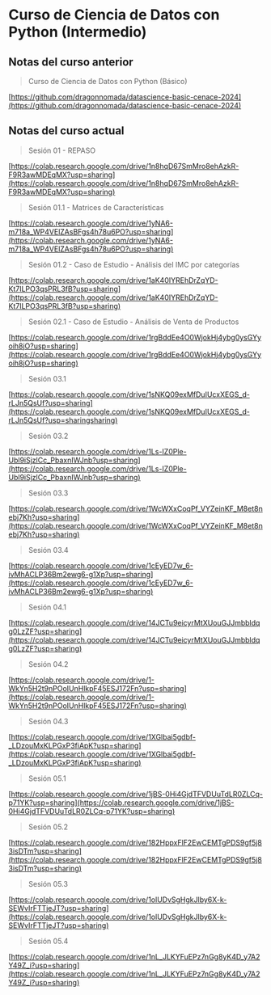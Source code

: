 # Curso de Ciencia de Datos con Python (Intermedio)

## Notas del curso anterior

> Curso de Ciencia de Datos con Python (Básico)

[https://github.com/dragonnomada/datascience-basic-cenace-2024](https://github.com/dragonnomada/datascience-basic-cenace-2024)

## Notas del curso actual

> Sesión 01 - REPASO

[https://colab.research.google.com/drive/1n8hqD67SmMro8ehAzkR-F9R3awMDEqMX?usp=sharing](https://colab.research.google.com/drive/1n8hqD67SmMro8ehAzkR-F9R3awMDEqMX?usp=sharing)

> Sesión 01.1 - Matrices de Características

[https://colab.research.google.com/drive/1yNA6-m718a_WP4VElZAsBFgs4h78u6PO?usp=sharing](https://colab.research.google.com/drive/1yNA6-m718a_WP4VElZAsBFgs4h78u6PO?usp=sharing)

> Sesión 01.2 - Caso de Estudio - Análisis del IMC por categorías

[https://colab.research.google.com/drive/1aK40IYREhDrZqYD-Kt7ILPO3qsPRL3fB?usp=sharing](https://colab.research.google.com/drive/1aK40IYREhDrZqYD-Kt7ILPO3qsPRL3fB?usp=sharing)

> Sesión 02.1 - Caso de Estudio - Análisis de Venta de Productos

[https://colab.research.google.com/drive/1rgBddEe4O0WjokHj4ybg0ysGYyoih8jO?usp=sharing](https://colab.research.google.com/drive/1rgBddEe4O0WjokHj4ybg0ysGYyoih8jO?usp=sharing)

> Sesión 03.1

[https://colab.research.google.com/drive/1sNKQ09exMfDuIUcxXEGS_d-rLJn5QsUf?usp=sharing](https://colab.research.google.com/drive/1sNKQ09exMfDuIUcxXEGS_d-rLJn5QsUf?usp=sharingsharing)

> Sesión 03.2

[https://colab.research.google.com/drive/1Ls-IZ0Ple-Ubl9iSjzlCc_PbaxnIWJnb?usp=sharing](https://colab.research.google.com/drive/1Ls-IZ0Ple-Ubl9iSjzlCc_PbaxnIWJnb?usp=sharing)

> Sesión 03.3

[https://colab.research.google.com/drive/1WcWXxCoqPf_VYZeinKF_M8et8nebj7Kh?usp=sharing](https://colab.research.google.com/drive/1WcWXxCoqPf_VYZeinKF_M8et8nebj7Kh?usp=sharing)

> Sesión 03.4

[https://colab.research.google.com/drive/1cEyED7w_6-ivMhACLP36Bm2ewg6-g1Xp?usp=sharing](https://colab.research.google.com/drive/1cEyED7w_6-ivMhACLP36Bm2ewg6-g1Xp?usp=sharing)

> Sesión 04.1

[https://colab.research.google.com/drive/14JCTu9eicyrMtXUouGJJmbbldqg0LzZF?usp=sharing](https://colab.research.google.com/drive/14JCTu9eicyrMtXUouGJJmbbldqg0LzZF?usp=sharing)

> Sesión 04.2

[https://colab.research.google.com/drive/1-WkYn5H2t9nPOoIUnHlkpF45ESJ172Fn?usp=sharing](https://colab.research.google.com/drive/1-WkYn5H2t9nPOoIUnHlkpF45ESJ172Fn?usp=sharing)

> Sesión 04.3

[https://colab.research.google.com/drive/1XGlbai5gdbf-_LDzouMxKLPGxP3fiApK?usp=sharing](https://colab.research.google.com/drive/1XGlbai5gdbf-_LDzouMxKLPGxP3fiApK?usp=sharing)

> Sesión 05.1

[https://colab.research.google.com/drive/1jBS-0Hi4GjdTFVDUuTdLR0ZLCq-p71YK?usp=sharing](https://colab.research.google.com/drive/1jBS-0Hi4GjdTFVDUuTdLR0ZLCq-p71YK?usp=sharing)

> Sesión 05.2

[https://colab.research.google.com/drive/182HppxFlF2EwCEMTgPDS9gf5j83isDTm?usp=sharing](https://colab.research.google.com/drive/182HppxFlF2EwCEMTgPDS9gf5j83isDTm?usp=sharing)

> Sesión 05.3

[https://colab.research.google.com/drive/1olUDvSgHgkJlby6X-k-SEWvIrFTTjeJT?usp=sharing](https://colab.research.google.com/drive/1olUDvSgHgkJlby6X-k-SEWvIrFTTjeJT?usp=sharing)

> Sesión 05.4

[https://colab.research.google.com/drive/1nL_JLKYFuEPz7nGg8yK4D_y7A2Y49Z_i?usp=sharing](https://colab.research.google.com/drive/1nL_JLKYFuEPz7nGg8yK4D_y7A2Y49Z_i?usp=sharing)
